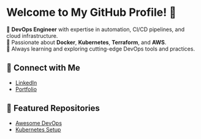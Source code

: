 # Welcome to My GitHub Profile! 👋

🚀 **DevOps Engineer** with expertise in automation, CI/CD pipelines, and cloud infrastructure.  
🔧 Passionate about **Docker**, **Kubernetes**, **Terraform**, and **AWS**.  
🌟 Always learning and exploring cutting-edge DevOps tools and practices.  

## 🔗 Connect with Me
- [LinkedIn](https://linkedin.com/in/yourprofile)
- [Portfolio](https://yourportfolio.com)

## 🌟 Featured Repositories
- [Awesome DevOps](https://github.com/username/awesome-devops)
- [Kubernetes Setup](https://github.com/username/kubernetes-setup)
